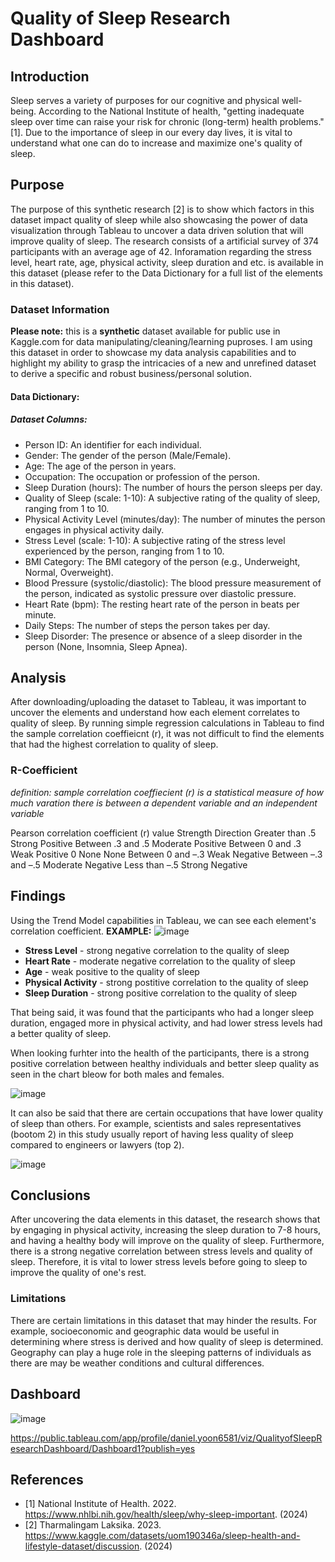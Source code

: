 # Quality of Sleep Research Dashboard

## Introduction
Sleep serves a variety of purposes for our cognitive and physical well-being. According to the National Institute of health, "getting inadequate sleep over time can raise your risk for chronic (long-term) health problems." [1]. Due to the importance of sleep in our every day lives, it is vital to understand what one can do to increase and maximize one's quality of sleep. 

## Purpose
The purpose of this synthetic research [2] is to show which factors in this dataset impact quality of sleep while also showcasing the power of data visualization through Tableau to uncover a data driven solution that will improve quality of sleep. The research consists of a artificial survey of 374 participants with an average age of 42. Inforamation regarding the stress level, heart rate, age, physical activity, sleep duration and etc. is available in this dataset (please refer to the Data Dictionary for a full list of the elements in this dataset).

### Dataset Information
**Please note:** this is a **synthetic** dataset available for public use in Kaggle.com for data manipulating/cleaning/learning puproses. I am using this dataset in order to showcase my data analysis capabilities and to highlight my ability to grasp the intricacies of a new and unrefined dataset to derive a specific and robust business/personal solution.

#### Data Dictionary:

##### Dataset Columns:
* Person ID: An identifier for each individual.
* Gender: The gender of the person (Male/Female).
* Age: The age of the person in years.
* Occupation: The occupation or profession of the person.
* Sleep Duration (hours): The number of hours the person sleeps per day.
* Quality of Sleep (scale: 1-10): A subjective rating of the quality of sleep, ranging from 1 to 10.
* Physical Activity Level (minutes/day): The number of minutes the person engages in physical activity daily.
* Stress Level (scale: 1-10): A subjective rating of the stress level experienced by the person, ranging from 1 to 10.
* BMI Category: The BMI category of the person (e.g., Underweight, Normal, Overweight).
* Blood Pressure (systolic/diastolic): The blood pressure measurement of the person, indicated as systolic pressure over diastolic pressure.
* Heart Rate (bpm): The resting heart rate of the person in beats per minute.
* Daily Steps: The number of steps the person takes per day.
* Sleep Disorder: The presence or absence of a sleep disorder in the person (None, Insomnia, Sleep Apnea).

## Analysis
After downloading/uploading the dataset to Tableau, it was important to uncover the elements and understand how each element correlates to quality of sleep. By running simple regression calculations in Tableau to find the sample correlation coeffieicnt (r), it was not difficult to find the elements that had the highest correlation to quality of sleep. 

### R-Coefficient
_definition: sample correlation coeffiecient (r) is a statistical measure of how much varation there is between a dependent variable and an independent variable_

Pearson correlation coefficient (r) value	Strength	Direction
Greater than .5	Strong	Positive
Between .3 and .5	Moderate	Positive
Between 0 and .3	Weak	Positive
0	None	None
Between 0 and –.3	Weak	Negative
Between –.3 and –.5	Moderate	Negative
Less than –.5	Strong	Negative

## Findings
Using the Trend Model capabilities in Tableau, we can see each element's correlation coefficient. **EXAMPLE:**
![image](https://github.com/dyoon11/Quality-Of-Sleep-Analysis/assets/147287123/fe3b80bc-9487-474e-a1ec-a4cc4e18ba09)

* **Stress Level** - strong negative correlation to the quality of sleep
* **Heart Rate** - moderate negative correlation to the quality of sleep
* **Age** - weak positive to the quality of sleep
* **Physical Activity** - strong postitive correlation to the quality of sleep
* **Sleep Duration** - strong positive correlation to the quality of sleep

That being said, it was found that the participants who had a longer sleep duration, engaged more in physical activity, and had lower stress levels had a better quality of sleep.

When looking furhter into the health of the participants, there is a strong positive correlation between healthy individuals and better sleep quality as seen in the chart bleow for both males and females.

![image](https://github.com/dyoon11/Quality-Of-Sleep-Analysis/assets/147287123/47812110-1075-4b8a-86dd-428250ee4f69)

It can also be said that there are certain occupations that have lower quality of sleep than others. For example, scientists and sales representatives (bootom 2) in this study usually report of having less quality of sleep compared to engineers or lawyers (top 2).

![image](https://github.com/dyoon11/Quality-Of-Sleep-Analysis/assets/147287123/4e723026-1549-43c2-badf-55336e04fcd2)

## Conclusions
After uncovering the data elements in this dataset, the research shows that by engaging in physical activity, increasing the sleep duration to 7-8 hours, and having a healthy body will improve on the quality of sleep. Furthermore, there is a strong negative correlation between stress levels and quality of sleep. Therefore, it is vital to lower stress levels before going to sleep to improve the quality of one's rest. 

### Limitations
There are certain limitations in this dataset that may hinder the results. For example, socioeconomic and geographic data would be useful in determining where stress is derived and how quality of sleep is determined. Geography can play a huge role in the sleeping patterns of individuals as there are may be weather conditions and cultural differences. 
  
## Dashboard

![image](https://github.com/dyoon11/Quality-Of-Sleep-Analysis/assets/147287123/18482a6b-c1d4-48e3-ab17-c016295f1b4e)

https://public.tableau.com/app/profile/daniel.yoon6581/viz/QualityofSleepResearchDashboard/Dashboard1?publish=yes

## References
* [1] National Institute of Health. 2022. https://www.nhlbi.nih.gov/health/sleep/why-sleep-important. (2024)
* [2] Tharmalingam Laksika. 2023. https://www.kaggle.com/datasets/uom190346a/sleep-health-and-lifestyle-dataset/discussion. (2024)

